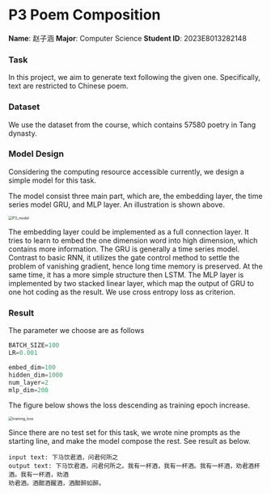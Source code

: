 # P3 Poem Composition

**Name**: 赵子涵
**Major**: Computer Science
**Student ID**: 2023E8013282148

### Task

In this project, we aim to generate text following the given one. Specifically, text are restricted to Chinese poem.

### Dataset

We use the dataset from the course, which contains 57580 poetry in Tang dynasty.

### Model Design

Considering the computing resource accessible currently, we design a simple model for this task.

The model consist three main part, which are, the embedding layer, the time series model GRU, and MLP layer. An illustration is shown above.

<img src="C:\Users\vv\Desktop\Archives\Master\Deep Learning\Projects\P3 Poem Composition\doc\pic\P3_model.png" alt="P3_model" style="zoom:50%;" />

The embedding layer could be implemented as a full connection layer. It tries to learn to embed the one dimension word into high dimension, which contains more information. The GRU is generally a time series model. Contrast to basic RNN, it utilizes the gate control method to settle the problem of vanishing gradient, hence long time memory is preserved. At the same time, it has a more simple structure then LSTM. The MLP layer is implemented by two stacked linear layer, which map the output of GRU to one hot coding as the result. We use cross entropy loss as criterion.

### Result

The parameter we choose are as follows

```python
BATCH_SIZE=100
LR=0.001

embed_dim=100
hidden_dim=1000
num_layer=2
mlp_dim=200
```

The figure below shows the loss descending as training epoch increase.

<img src="C:\Users\vv\Desktop\Archives\Master\Deep Learning\Projects\P3 Poem Composition\doc\pic\training_loss.png" alt="training_loss" style="zoom:50%;" />

Since there are no test set for this task, we wrote nine prompts as the starting line, and make the model compose the rest. See result as below.

```
input text: 下马饮君酒，问君何所之
output text: 下马饮君酒，问君何所之。我有一杯酒，我有一杯酒。我有一杯酒，劝君酒杯酒。我有一杯酒，劝酒
劝君酒。酒酣酒醒酒，酒酣醉如醉。


```

 